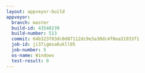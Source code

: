 ```yaml
---
layout: appveyor-build
appveyor:
  branch: master
  build-id: 43540239
  build-number: 513
  commit: 64b323f83dc0d87112dc9e3a30dc4f8ea31933f1
  job-id: ji37igmsa6ukll05
  job-number: 5
  os-name: Windows
  test-result: 0
---
```

